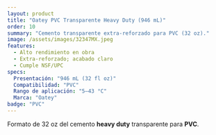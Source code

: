 ```yaml
---
layout: product
title: "Oatey PVC Transparente Heavy Duty (946 mL)"
order: 10
summary: "Cemento transparente extra-reforzado para PVC (32 oz)."
image: /assets/images/32347MX.jpeg
features:
  - Alto rendimiento en obra
  - Extra-reforzado; acabado claro
  - Cumple NSF/UPC
specs:
  Presentación: "946 mL (32 fl oz)"
  Compatibilidad: "PVC"
  Rango de aplicación: "5–43 °C"
  Marca: "Oatey"
badge: "PVC"
---
```

Formato de 32 oz del cemento **heavy duty** transparente para **PVC**.
